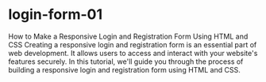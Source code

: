 # login-form-01

How to Make a Responsive Login and Registration Form Using HTML and CSS
Creating a responsive login and registration form is an essential part of web development. It allows users to access and interact with your website's features securely. In this tutorial, we'll guide you through the process of building a responsive login and registration form using HTML and CSS.
